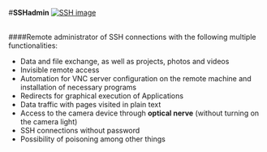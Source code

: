 #<b>SSHadmin</b>
[![SSH image](https://s29.postimg.org/bmbim4x9z/ssh_key.jpg)](#)<br><br>

####Remote administrator of SSH connections with the following multiple functionalities:

- Data and file exchange, as well as projects, photos and videos <br>
- Invisible remote access <br>
- Automation for VNC server configuration on the remote machine and installation of necessary programs <br>
- Redirects for graphical execution of Applications <br>
- Data traffic with pages visited in plain text <br>
- Access to the camera device through <b>optical nerve</b> (without turning on the camera light) <br>
- SSH connections without password <br> 
- Possibility of poisoning among other things <br>

